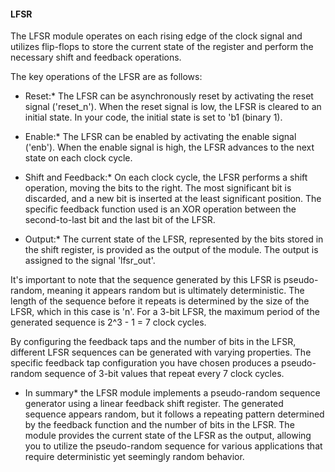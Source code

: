#### LFSR

The LFSR module operates on each rising edge of the clock signal and utilizes flip-flops to store the 
current state of the register and perform the necessary shift and feedback operations.

The key operations of the LFSR are as follows:

* Reset:*
 The LFSR can be asynchronously reset by activating the reset signal ('reset_n').
 When the reset signal is low, the LFSR is cleared to an initial state. In your code, the 
 initial state is set to 'b1 (binary 1).

* Enable:*
 The LFSR can be enabled by activating the enable signal ('enb').
 When the enable signal is high, the LFSR advances to the next state on each clock cycle.

* Shift and Feedback:*
 On each clock cycle, the LFSR performs a shift operation, 
 moving the bits to the right. The most significant bit is discarded, and a
 new bit is inserted at the least significant position. The specific feedback
 function used is an XOR operation between the second-to-last bit and the last bit of the LFSR.

* Output:*
 The current state of the LFSR, represented by the bits stored in the shift register, is 
 provided as the output of the module. The output is assigned to the signal 'lfsr_out'.

It's important to note that the sequence generated by this LFSR is pseudo-random, meaning
it appears random but is ultimately deterministic. The length of the sequence before it repeats
is determined by the size of the LFSR, which in this case is 'n'. For a 3-bit LFSR, the maximum 
period of the generated sequence is 2^3 - 1 = 7 clock cycles.

By configuring the feedback taps and the number of bits in the LFSR,
different LFSR sequences can be generated with varying properties.
The specific feedback tap configuration you have chosen produces a pseudo-random
sequence of 3-bit values that repeat every 7 clock cycles.

* In summary*
the LFSR module implements a pseudo-random sequence generator
using a linear feedback shift register. The generated sequence appears random,
but it follows a repeating pattern determined by the feedback function and the number of bits in the LFSR.
The module provides the current state of the LFSR as the output, allowing you to utilize the pseudo-random sequence
for various applications that require deterministic yet seemingly random behavior.
